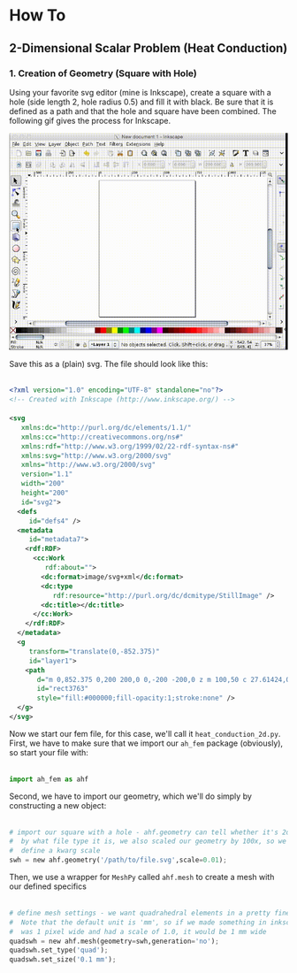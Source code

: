 # How To

## 2-Dimensional Scalar Problem (Heat Conduction)

### 1. Creation of Geometry (Square with Hole)

Using your favorite svg editor (mine is Inkscape), create a square with a hole (side length 2, hole radius 0.5) and fill it with black.  Be sure that it is defined as a path and that the hole and square have been combined.  The following gif gives the process for Inkscape.

![Inkscape 2D Geometry Instructions](img/inkscape.gif)

Save this as a (plain) svg.  The file should look like this:

```svg

<?xml version="1.0" encoding="UTF-8" standalone="no"?>
<!-- Created with Inkscape (http://www.inkscape.org/) -->

<svg
   xmlns:dc="http://purl.org/dc/elements/1.1/"
   xmlns:cc="http://creativecommons.org/ns#"
   xmlns:rdf="http://www.w3.org/1999/02/22-rdf-syntax-ns#"
   xmlns:svg="http://www.w3.org/2000/svg"
   xmlns="http://www.w3.org/2000/svg"
   version="1.1"
   width="200"
   height="200"
   id="svg2">
  <defs
     id="defs4" />
  <metadata
     id="metadata7">
    <rdf:RDF>
      <cc:Work
         rdf:about="">
        <dc:format>image/svg+xml</dc:format>
        <dc:type
           rdf:resource="http://purl.org/dc/dcmitype/StillImage" />
        <dc:title></dc:title>
      </cc:Work>
    </rdf:RDF>
  </metadata>
  <g
     transform="translate(0,-852.375)"
     id="layer1">
    <path
       d="m 0,852.375 0,200 200,0 0,-200 -200,0 z m 100,50 c 27.61424,0 50,22.38576 50,50 0,27.61424 -22.38576,50 -50,50 -27.614237,0 -50,-22.38576 -50,-50 0,-27.61424 22.385763,-50 50,-50 z"
       id="rect3763"
       style="fill:#000000;fill-opacity:1;stroke:none" />
  </g>
</svg>

```

Now we start our fem file, for this case, we'll call it `heat_conduction_2d.py`.  First, we have to make sure that we import our `ah_fem` package (obviously), so start your file with:

```python

import ah_fem as ahf

```

Second, we have to import our geometry, which we'll do simply by constructing a new object:

```python

# import our square with a hole - ahf.geometry can tell whether it's 2d or 3d
#  by what file type it is, we also scaled our geometry by 100x, so we have to 
#  define a kwarg scale
swh = new ahf.geometry('/path/to/file.svg',scale=0.01);

```

Then, we use a wrapper for `MeshPy` called `ahf.mesh` to create a mesh with our defined specifics

```python

# define mesh settings - we want quadrahedral elements in a pretty fine mesh. 
#  Note that the default unit is 'mm', so if we made something in inkscape that
#  was 1 pixel wide and had a scale of 1.0, it would be 1 mm wide
quadswh = new ahf.mesh(geometry=swh,generation='no');
quadswh.set_type('quad');
quadswh.set_size('0.1 mm');

```